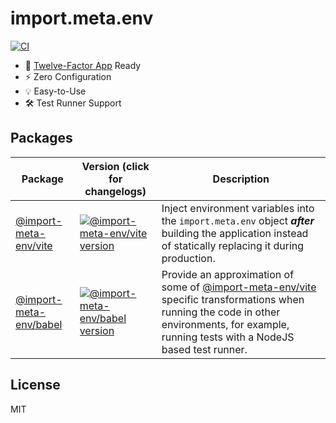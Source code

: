 # import.meta.env

[![CI](https://github.com/iendeavor/import-meta-env/actions/workflows/ci.yml/badge.svg?branch=main)](https://github.com/iendeavor/import-meta-env/actions/workflows/ci.yml)

- 🔑 [Twelve-Factor App](https://12factor.net/config) Ready
- ⚡️ Zero Configuration
- 💡 Easy-to-Use
- 🛠️ Test Runner Support

## Packages

| Package                                           | Version (click for changelogs)                                                                                              | Description                                                                                                                                                                                                                                                            |
| ------------------------------------------------- | --------------------------------------------------------------------------------------------------------------------------- | ---------------------------------------------------------------------------------------------------------------------------------------------------------------------------------------------------------------------------------------------------------------------- |
| [@import-meta-env/vite](./packages/vite#readme)   | [![@import-meta-env/vite version](https://img.shields.io/npm/v/@import-meta-env/vite.svg)](./packages/vite/CHANGELOG.md)    | Inject environment variables into the `import.meta.env` object **_after_** building the application instead of statically replacing it during production.                                                                                                              |
| [@import-meta-env/babel](./packages/babel#readme) | [![@import-meta-env/babel version](https://img.shields.io/npm/v/@import-meta-env/babel.svg)](./packages/babel/CHANGELOG.md) | Provide an approximation of some of [@import-meta-env/vite](https://github.com/iendeavor/import-meta-env/tree/develop/packages/vite) specific transformations when running the code in other environments, for example, running tests with a NodeJS based test runner. |

## License

MIT
